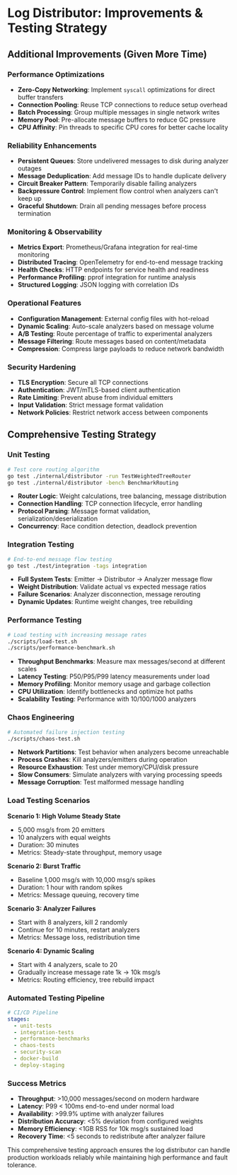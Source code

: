 # Log Distributor: Improvements & Testing Strategy

## Additional Improvements (Given More Time)

### Performance Optimizations
- **Zero-Copy Networking**: Implement `syscall` optimizations for direct buffer transfers
- **Connection Pooling**: Reuse TCP connections to reduce setup overhead
- **Batch Processing**: Group multiple messages in single network writes
- **Memory Pool**: Pre-allocate message buffers to reduce GC pressure
- **CPU Affinity**: Pin threads to specific CPU cores for better cache locality

### Reliability Enhancements  
- **Persistent Queues**: Store undelivered messages to disk during analyzer outages
- **Message Deduplication**: Add message IDs to handle duplicate delivery
- **Circuit Breaker Pattern**: Temporarily disable failing analyzers
- **Backpressure Control**: Implement flow control when analyzers can't keep up
- **Graceful Shutdown**: Drain all pending messages before process termination

### Monitoring & Observability
- **Metrics Export**: Prometheus/Grafana integration for real-time monitoring
- **Distributed Tracing**: OpenTelemetry for end-to-end message tracking
- **Health Checks**: HTTP endpoints for service health and readiness
- **Performance Profiling**: pprof integration for runtime analysis
- **Structured Logging**: JSON logging with correlation IDs

### Operational Features
- **Configuration Management**: External config files with hot-reload
- **Dynamic Scaling**: Auto-scale analyzers based on message volume
- **A/B Testing**: Route percentage of traffic to experimental analyzers
- **Message Filtering**: Route messages based on content/metadata
- **Compression**: Compress large payloads to reduce network bandwidth

### Security Hardening
- **TLS Encryption**: Secure all TCP connections
- **Authentication**: JWT/mTLS-based client authentication  
- **Rate Limiting**: Prevent abuse from individual emitters
- **Input Validation**: Strict message format validation
- **Network Policies**: Restrict network access between components

## Comprehensive Testing Strategy

### Unit Testing
```bash
# Test core routing algorithm
go test ./internal/distributor -run TestWeightedTreeRouter
go test ./internal/distributor -bench BenchmarkRouting
```
- **Router Logic**: Weight calculations, tree balancing, message distribution
- **Connection Handling**: TCP connection lifecycle, error handling
- **Protocol Parsing**: Message format validation, serialization/deserialization
- **Concurrency**: Race condition detection, deadlock prevention

### Integration Testing
```bash
# End-to-end message flow testing
go test ./test/integration -tags integration
```
- **Full System Tests**: Emitter → Distributor → Analyzer message flow
- **Weight Distribution**: Validate actual vs expected message ratios
- **Failure Scenarios**: Analyzer disconnection, message rerouting
- **Dynamic Updates**: Runtime weight changes, tree rebuilding

### Performance Testing
```bash  
# Load testing with increasing message rates
./scripts/load-test.sh
./scripts/performance-benchmark.sh
```
- **Throughput Benchmarks**: Measure max messages/second at different scales
- **Latency Testing**: P50/P95/P99 latency measurements under load
- **Memory Profiling**: Monitor memory usage and garbage collection
- **CPU Utilization**: Identify bottlenecks and optimize hot paths
- **Scalability Testing**: Performance with 10/100/1000 analyzers

### Chaos Engineering
```bash
# Automated failure injection testing  
./scripts/chaos-test.sh
```
- **Network Partitions**: Test behavior when analyzers become unreachable
- **Process Crashes**: Kill analyzers/emitters during operation
- **Resource Exhaustion**: Test under memory/CPU/disk pressure
- **Slow Consumers**: Simulate analyzers with varying processing speeds
- **Message Corruption**: Test malformed message handling

### Load Testing Scenarios

**Scenario 1: High Volume Steady State**
- 5,000 msg/s from 20 emitters
- 10 analyzers with equal weights
- Duration: 30 minutes
- Metrics: Steady-state throughput, memory usage

**Scenario 2: Burst Traffic**
- Baseline 1,000 msg/s with 10,000 msg/s spikes
- Duration: 1 hour with random spikes
- Metrics: Message queuing, recovery time

**Scenario 3: Analyzer Failures**
- Start with 8 analyzers, kill 2 randomly
- Continue for 10 minutes, restart analyzers
- Metrics: Message loss, redistribution time

**Scenario 4: Dynamic Scaling**
- Start with 4 analyzers, scale to 20
- Gradually increase message rate 1k → 10k msg/s
- Metrics: Routing efficiency, tree rebuild impact

### Automated Testing Pipeline
```yaml
# CI/CD Pipeline
stages:
  - unit-tests
  - integration-tests  
  - performance-benchmarks
  - chaos-tests
  - security-scan
  - docker-build
  - deploy-staging
```

### Success Metrics
- **Throughput**: >10,000 messages/second on modern hardware
- **Latency**: P99 < 100ms end-to-end under normal load
- **Availability**: >99.9% uptime with analyzer failures
- **Distribution Accuracy**: <5% deviation from configured weights
- **Memory Efficiency**: <1GB RSS for 10k msg/s sustained load
- **Recovery Time**: <5 seconds to redistribute after analyzer failure

This comprehensive testing approach ensures the log distributor can handle production workloads reliably while maintaining high performance and fault tolerance.